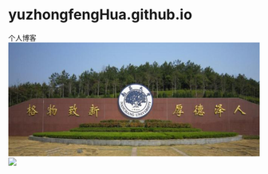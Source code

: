 # yuzhongfengHua.github.io
个人博客
![image](https://github.com/yuzhongfengHua/yuzhongfengHua.github.io/blob/master/background.jpg)
![](../master/background.jpg)
